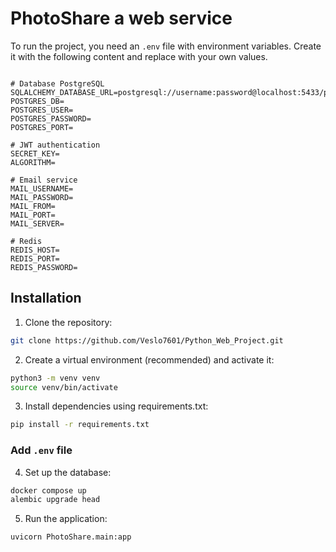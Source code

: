# PhotoShare a web service

To run the project, you need an ```.env``` file with environment variables. Create it with the following content and replace 
with your own values.

```dotenv

# Database PostgreSQL
SQLALCHEMY_DATABASE_URL=postgresql://username:password@localhost:5433/postgres
POSTGRES_DB=
POSTGRES_USER=
POSTGRES_PASSWORD=
POSTGRES_PORT=

# JWT authentication
SECRET_KEY=
ALGORITHM=

# Email service
MAIL_USERNAME=
MAIL_PASSWORD=
MAIL_FROM=
MAIL_PORT=
MAIL_SERVER=

# Redis
REDIS_HOST=
REDIS_PORT=
REDIS_PASSWORD=
```

## Installation

1. Clone the repository:

```bash
git clone https://github.com/Veslo7601/Python_Web_Project.git
```

2. Create a virtual environment (recommended) and activate it:

```bash
python3 -m venv venv
source venv/bin/activate
```

3. Install dependencies using requirements.txt:

```bash
pip install -r requirements.txt
```

### **Add ```.env``` file**

4. Set up the database:

```bash
docker compose up
alembic upgrade head
```

5. Run the application:

```bash
uvicorn PhotoShare.main:app
```